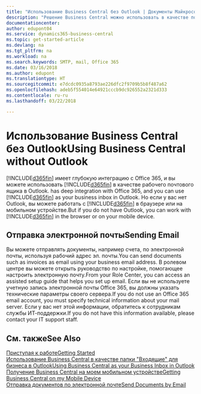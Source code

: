 ```yaml
---
title: "Использование Business Central без Outlook | Документы Майкрософт"
description: "Решение Business Central можно использовать в качестве почтового ящика для бизнеса в Outlook, поскольку оно интегрировано с Office 365. Однако вы также можете работать без Outlook в браузере или на мобильном устройстве."
documentationcenter: 
author: edupont04
ms.service: dynamics365-business-central
ms.topic: get-started-article
ms.devlang: na
ms.tgt_pltfrm: na
ms.workload: na
ms.search.keywords: SMTP, mail, Office 365
ms.date: 03/16/2018
ms.author: edupont
ms.translationtype: HT
ms.sourcegitcommit: e7dcdc0935a8793ae226dfc2f9709b5b8f487a62
ms.openlocfilehash: adeb5f554014e64921cccb9dc926552a2321d333
ms.contentlocale: ru-ru
ms.lasthandoff: 03/22/2018

---
```

# <a name="using-business-central-without-outlook"></a><span data-ttu-id="6e591-103">Использование Business Central без Outlook</span><span class="sxs-lookup"><span data-stu-id="6e591-103">Using Business Central without Outlook</span></span>
[!INCLUDE[d365fin](includes/d365fin_md.md)]<span data-ttu-id="6e591-104"> имеет глубокую интеграцию с Office 365, и вы можете использовать [!INCLUDE[d365fin](includes/d365fin_md.md)] в качестве рабочего почтового ящика в Outlook.</span><span class="sxs-lookup"><span data-stu-id="6e591-104"> has deep integration with Office 365, and you can use [!INCLUDE[d365fin](includes/d365fin_md.md)] as your business inbox in Outlook.</span></span> <span data-ttu-id="6e591-105">Но если у вас нет Outlook, вы можете работать с [!INCLUDE[d365fin](includes/d365fin_md.md)] в браузере или на мобильном устройстве.</span><span class="sxs-lookup"><span data-stu-id="6e591-105">But if you do not have Outlook, you can work with [!INCLUDE[d365fin](includes/d365fin_md.md)] in the browser or on your mobile device.</span></span>  

## <a name="sending-email"></a><span data-ttu-id="6e591-106">Отправка электронной почты</span><span class="sxs-lookup"><span data-stu-id="6e591-106">Sending Email</span></span>
<span data-ttu-id="6e591-107">Вы можете отправлять документы, например счета, по электронной почты, используя рабочий адрес эл. почты.</span><span class="sxs-lookup"><span data-stu-id="6e591-107">You can send documents such as invoices as email using your business email address.</span></span> <span data-ttu-id="6e591-108">В ролевом центре вы можете открыть руководство по настройке, помогающее настроить электронную почту.</span><span class="sxs-lookup"><span data-stu-id="6e591-108">From your Role Center, you can access an assisted setup guide that helps you set up email.</span></span> <span data-ttu-id="6e591-109">Если вы не используете учетную запись электронной почты Office 365, вы должны указать технические параметры своего сервера.</span><span class="sxs-lookup"><span data-stu-id="6e591-109">If you do not use an Office 365 email account, you must specify technical information about your mail server.</span></span> <span data-ttu-id="6e591-110">Если у вас нет этой информации, обратитесь к сотрудникам службы ИТ-поддержки.</span><span class="sxs-lookup"><span data-stu-id="6e591-110">If you do not have this information available, please contact your IT support staff.</span></span>  


## <a name="see-also"></a><span data-ttu-id="6e591-111">См. также</span><span class="sxs-lookup"><span data-stu-id="6e591-111">See Also</span></span>
[<span data-ttu-id="6e591-112">Приступая к работе</span><span class="sxs-lookup"><span data-stu-id="6e591-112">Getting Started</span></span>](product-get-started.md)  
[<span data-ttu-id="6e591-113">Использование Business Central в качестве папки "Входящие" для бизнеса в Outlook</span><span class="sxs-lookup"><span data-stu-id="6e591-113">Using Business Central as your Business Inbox in Outlook</span></span>](admin-outlook.md)  
[<span data-ttu-id="6e591-114">Получение Business Central на моем мобильном устройстве</span><span class="sxs-lookup"><span data-stu-id="6e591-114">Getting Business Central on my Mobile Device</span></span>](install-mobile-app.md)  
[<span data-ttu-id="6e591-115">Отправка документов по электронной почте</span><span class="sxs-lookup"><span data-stu-id="6e591-115">Send Documents by Email</span></span>](ui-how-send-documents-email.md)

